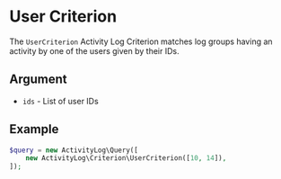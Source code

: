 # User Criterion

The `UserCriterion` Activity Log Criterion
matches log groups having an activity by one of the users given by their IDs.

## Argument

- `ids` - List of user IDs

## Example

```php
$query = new ActivityLog\Query([
    new ActivityLog\Criterion\UserCriterion([10, 14]),
]);
```
